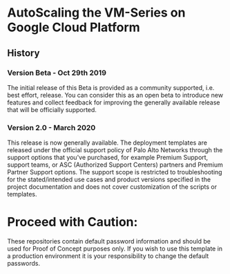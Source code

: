 # AutoScaling the VM-Series on Google Cloud Platform


## History
### Version Beta - Oct 29th 2019  
The initial release of this Beta is provided as a community supported, i.e. best effort, release. You can consider this as an open beta to introduce new features and collect feedback for improving the generally available release that will be officially supported.

### Version 2.0 - March 2020 
This release is now generally available. The deployment templates are released under the official support policy of Palo Alto Networks through the support options that you've purchased, for example Premium Support, support teams, or ASC (Authorized Support Centers) partners and Premium Partner Support options. The support scope is restricted to troubleshooting for the stated/intended use cases and product versions specified in the project documentation and does not cover customization of the scripts or templates.


# Proceed with Caution: 
These repositories contain default password information and should be used for Proof of Concept purposes only. If you wish to use this template in a production environment it is your responsibility to change the default passwords. 